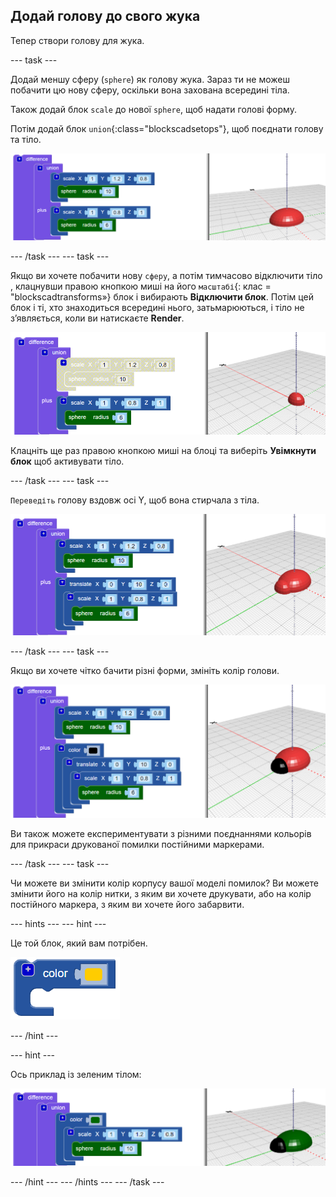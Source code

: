 ## Додай голову до свого жука

Тепер створи голову для жука.

--- task ---

Додай меншу сферу (`sphere`) як голову жука. Зараз ти не можеш побачити цю нову сферу, оскільки вона захована всередині тіла.

Також додай блок `scale` до нової `sphere`, щоб надати голові форму.

Потім додай блок `union`{:class="blockscadsetops"}, щоб поєднати голову та тіло.

![знімок екрана](images/bug-head-hidden.png)

--- /task --- --- task ---

Якщо ви хочете побачити нову `сферу`, а потім тимчасово відключити тіло , клацнувши правою кнопкою миші на його `масштабі`{: клас = "blockscadtransforms»} блок і вибирають **Відключити блок**. Потім цей блок і ті, хто знаходиться всередині нього, затьмарюються, і тіло не з’являється, коли ви натискаєте **Render**.

![знімок екрана](images/bug-disable.png)

Клацніть ще раз правою кнопкою миші на блоці та виберіть **Увімкнути блок** щоб активувати тіло.

--- /task --- --- task ---

`Переведіть` голову вздовж осі Y, щоб вона стирчала з тіла.

  ![знімок екрана](images/bug-head.png)

--- /task --- --- task ---

Якщо ви хочете чітко бачити різні форми, змініть колір голови.

![знімок екрана](images/bug-head-black.png)

Ви також можете експериментувати з різними поєднаннями кольорів для прикраси друкованої помилки постійними маркерами.

--- /task --- --- task ---

Чи можете ви змінити колір корпусу вашої моделі помилок? Ви можете змінити його на колір нитки, з яким ви хочете друкувати, або на колір постійного маркера, з яким ви хочете його забарвити.

--- hints --- --- hint ---

Це той блок, який вам потрібен.

![знімок екрана](images/bug-colour-block.png)

--- /hint ---

--- hint ---

Ось приклад із зеленим тілом:

![знімок екрана](images/bug-body-colour.png)

--- /hint --- --- /hints --- --- /task ---




  
